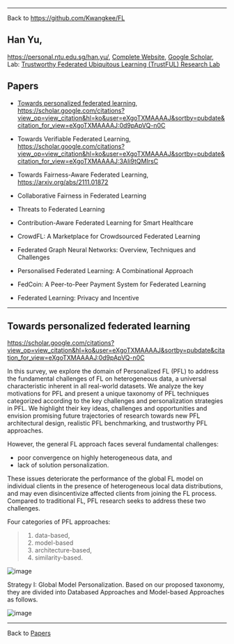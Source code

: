 ***
Back to https://github.com/Kwangkee/FL

## Han Yu,  
https://personal.ntu.edu.sg/han.yu/, [Complete Website](https://sites.google.com/site/hanyushomepage/home), [Google Scholar](https://scholar.google.com.sg/citations?user=eXgoTXMAAAAJ&hl=en),  
Lab: [Trustworthy Federated Ubiquitous Learning (TrustFUL) Research Lab](https://trustful.federated-learning.org/)

## Papers 
- [Towards personalized federated learning](#towards-personalized-federated-learning), https://scholar.google.com/citations?view_op=view_citation&hl=ko&user=eXgoTXMAAAAJ&sortby=pubdate&citation_for_view=eXgoTXMAAAAJ:0d9pApVQ-n0C
- Towards Verifiable Federated Learning, https://scholar.google.com/citations?view_op=view_citation&hl=ko&user=eXgoTXMAAAAJ&sortby=pubdate&citation_for_view=eXgoTXMAAAAJ:3AIi9tQMIrsC
- Towards Fairness-Aware Federated Learning, https://arxiv.org/abs/2111.01872
- Collaborative Fairness in Federated Learning
- Threats to Federated Learning

- Contribution-Aware Federated Learning for Smart Healthcare
- CrowdFL: A Marketplace for Crowdsourced Federated Learning
- Federated Graph Neural Networks: Overview, Techniques and Challenges
- Personalised Federated Learning: A Combinational Approach
- FedCoin: A Peer-to-Peer Payment System for Federated Learning
- Federated Learning: Privacy and Incentive

***

## Towards personalized federated learning    
https://scholar.google.com/citations?view_op=view_citation&hl=ko&user=eXgoTXMAAAAJ&sortby=pubdate&citation_for_view=eXgoTXMAAAAJ:0d9pApVQ-n0C

In this survey, we explore the domain of Personalized FL (PFL) to address the fundamental challenges of FL on heterogeneous data, a universal characteristic inherent in all real-world datasets. We analyze the key motivations for PFL and present a unique taxonomy of PFL techniques categorized according to the key challenges and personalization strategies in PFL. We highlight their key ideas, challenges and opportunities and envision promising future trajectories of research towards new PFL architectural design, realistic PFL benchmarking, and trustworthy PFL approaches.

However, the general FL approach faces several fundamental challenges: 
- poor convergence on highly heterogeneous data, and 
- lack of solution personalization.  

These issues deteriorate the performance of the global FL model on individual clients in the presence of heterogeneous local data distributions, and may even disincentivize affected clients from joining the FL process. Compared to traditional FL, PFL research seeks to address these two challenges.

Four categories of PFL approaches: 
>1) data-based, 
>2) model-based 
>3) architecture-based, 
>4) similarity-based.

![image](https://user-images.githubusercontent.com/109835677/182019639-2d17287e-0c6f-4c44-b8d3-e9747fc6b66b.png)

Strategy I: Global Model Personalization. Based on our proposed taxonomy, they are divided into Databased Approaches and Model-based Approaches as follows.

![image](https://user-images.githubusercontent.com/109835677/182019596-fcdc5743-3d74-4d7c-947e-8d58e82de872.png)


***
Back to [Papers](#papers)  



